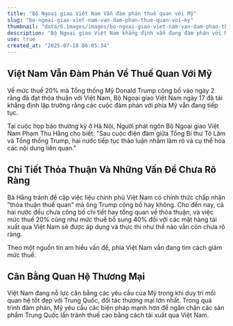 ```yaml
---
title: "Bộ Ngoại giao Việt Nam Vẫn đàm phán thuế quan với Mỹ"
slug: "bo-ngoai-giao-viet-nam-van-dam-phan-thue-quan-voi-my"
thumbnail: "data/6.images/images/bo-ngoai-giao-viet-nam-van-dam-phan-thue-quan-voi-my.webp"
description: "Bộ Ngoại giao Việt Nam khẳng định vẫn đang đàm phán với Mỹ về thuế quan, phủ nhận thông báo của Tổng thống Trump về một thỏa thuận thuế 20. Chi tiết thỏa thuận và việc áp thuế vẫn chưa rõ ràng, với Việt Nam muốn giảm thuế và Mỹ muốn ngăn chặn hàng Trung Quốc tránh thuế."
use: true
created_at: "2025-07-18 06:05:34"
---
```


## Việt Nam Vẫn Đàm Phán Về Thuế Quan Với Mỹ

Về mức thuế 20% mà Tổng thống Mỹ Donald Trump công bố vào ngày 2 rằng đã đạt thỏa thuận với Việt Nam, Bộ Ngoại giao Việt Nam ngày 17 đã tái khẳng định lập trường rằng các cuộc đàm phán với phía Mỹ vẫn đang tiếp tục.

Tại cuộc họp báo thường kỳ ở Hà Nội, Người phát ngôn Bộ Ngoại giao Việt Nam Phạm Thu Hằng cho biết: "Sau cuộc điện đàm giữa Tổng Bí thư Tô Lâm và Tổng thống Trump, hai nước tiếp tục thảo luận nhằm làm rõ và cụ thể hóa các nội dung liên quan."

## Chi Tiết Thỏa Thuận Và Những Vấn Đề Chưa Rõ Ràng

Bà Hằng tránh đề cập việc liệu chính phủ Việt Nam có chính thức chấp nhận "thỏa thuận thuế quan" mà ông Trump công bố hay không. Cho đến nay, cả hai nước đều chưa công bố chi tiết hay tổng quan về thỏa thuận, và việc mức thuế 20% cũng như mức thuế bổ sung 40% đối với các mặt hàng tái xuất qua Việt Nam sẽ được áp dụng và thực thi như thế nào vẫn còn chưa rõ ràng.

Theo một nguồn tin am hiểu vấn đề, phía Việt Nam vẫn đang tìm cách giảm mức thuế.

## Cân Bằng Quan Hệ Thương Mại

Việt Nam đang nỗ lực cân bằng các yêu cầu của Mỹ trong khi duy trì mối quan hệ tốt đẹp với Trung Quốc, đối tác thương mại lớn nhất. Trong quá trình đàm phán, Mỹ yêu cầu các biện pháp mạnh hơn để ngăn chặn các sản phẩm Trung Quốc lẩn tránh thuế cao bằng cách tái xuất qua Việt Nam.